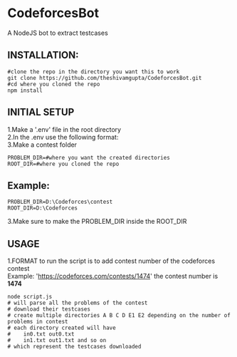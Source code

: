 # CodeforcesBot
A NodeJS bot to extract testcases

## INSTALLATION: ##
```
#clone the repo in the directory you want this to work
git clone https://github.com/theshivamgupta/CodeforcesBot.git
#cd where you cloned the repo
npm install
```

## INITIAL SETUP ##
1.Make a '.env' file in the root directory  <br />
2.In the .env use the following format: <br/>
3.Make a contest folder
```
PROBLEM_DIR=#where you want the created directories
ROOT_DIR=#where you cloned the repo
```
## Example: ##
```
PROBLEM_DIR=D:\Codeforces\contest
ROOT_DIR=D:\Codeforces
```
3.Make sure to make the PROBLEM_DIR inside the ROOT_DIR


## USAGE ##
1.FORMAT to run the script is to add contest number of the codeforces contest <br/>
Example: 'https://codeforces.com/contests/1474' the contest number is **1474**
```
node script.js 
# will parse all the problems of the contest
# download their testcases
# create multiple directories A B C D E1 E2 depending on the number of problems in contest
# each directory created will have 
#    in0.txt out0.txt 
#    in1.txt out1.txt and so on 
# which represent the testcases downloaded
```

